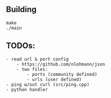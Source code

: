 

## Building
```
make
./main
```

## TODOs:
    - read url & port config
        - https://github.com/nlohmann/json
        - two files:
            - ports (community defined)
            - urls (user defined)
    - ping w/out curl (src/ping.cpp)
    - python handler

